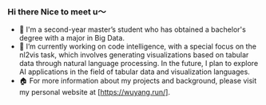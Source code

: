### Hi there  Nice to meet u～

<!--
**Yang-Emily/Yang-Emily** is a  _special_  repository because its `README.md` (this file) appears on your GitHub profile.

Here are some ideas to get you started:

-  🔭I’m currently working on ...
-  🌱I’m currently learning ...
-  I’m looking to collaborate on ...
-  I’m looking for help with ...
-  Ask me about ...
-  How to reach me: ...
-  Pronouns: ...
-  Fun fact: ...
-  🌱I'm a second-year master’s student, and have obtained bachelor's degree majoring in big data🙂
-  🔭I’m currently working on code intelligence. Specially, I focus on the nl2vis task, which involves generating visualizations through natural language basis on tabular data. In the future, I plan to explore the ai in the field of tabular data and vis language.
-->

-  🌱 I'm a second-year master’s student who has obtained a bachelor's degree with a major in Big Data.
-  🔭 I’m currently working on code intelligence, with a special focus on the nl2vis task, which involves generating visualizations based on tabular data through natural language processing. In the future, I plan to explore AI applications in the field of tabular data and visualization languages.
-  🏠 For more information about my projects and background, please visit my personal website at [https://wuyang.run/].
